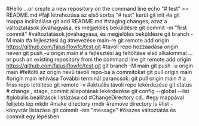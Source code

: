 #Hello
…or create a new repository on the command line
echo "# test" >> README.md #fájl létrehozása az első sorba "# test" kerül
git init #a git mappa incilizálása
git add README.md #staging changes, azaz a változtatások jóváhagyása, és megjelölés beküldésre 
git commit -m "first commit" #változtatások jóváhagyása, és megjelölés beküldésre
git branch -M main #a fejlesztési ág átnevezése main-re
git remote add origin https://github.com/falusiflowfc/test.git #távoli repo hozzáadása origin néven
git push -u origin main # a fejlesztési ág feltöltése első alkalommal 
…or push an existing repository from the command line
git remote add origin https://github.com/falusiflowfc/test.git
git branch -M main
git push -u origin main #feltölti az origin nevű távoli repo-ba a commitokat
git pull origin main #origin main lehívása
További terminál parancsok:
git pull origin main # a friss repo letöltése
git remote -v #aktuális távoli repo lekérdezése
git status # change , stage, commit állapotának lekérdezése
git  config --global --list #globális beállítások listázása
cd #ChangeDirectory
cd.. #egy mappával felljebb lép
mkdir <directory name> #make directory
rmdir <directory name> #remove directory
  ls #list - könyvtár listázása
  git commit -am "message" #összes változtatás és commit egy lépésben